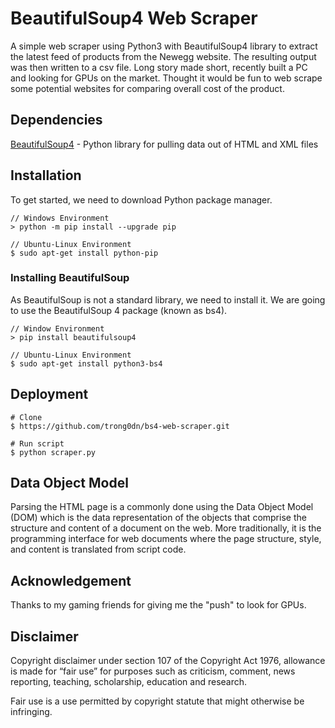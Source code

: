 # BeautifulSoup4 Web Scraper 
A simple web scraper using Python3 with BeautifulSoup4 library to extract the latest feed of products from the Newegg website.  The resulting output was then written to a csv file. Long story made short, recently built a PC and looking for GPUs on the market. Thought it would be fun to web scrape some potential websites for comparing overall cost of the product.

## Dependencies
[BeautifulSoup4](https://pypi.org/project/beautifulsoup4/) - Python library for pulling data out of HTML and XML files

## Installation

To get started, we need to download Python package manager.

```
// Windows Environment
> python -m pip install --upgrade pip
```

```
// Ubuntu-Linux Environment
$ sudo apt-get install python-pip
```

### Installing BeautifulSoup

As BeautifulSoup is not a standard library, we need to install it. We are going to use the BeautifulSoup 4 package (known as bs4).

```
// Window Environment
> pip install beautifulsoup4
```

```
// Ubuntu-Linux Environment
$ sudo apt-get install python3-bs4
```

## Deployment

```
# Clone
$ https://github.com/trong0dn/bs4-web-scraper.git

# Run script
$ python scraper.py
```

## Data Object Model

Parsing the HTML page is a commonly done using the Data Object Model (DOM) which is the data representation of the objects that comprise the structure and content of a document on the web. More traditionally, it is the programming interface for web documents where the page structure, style, and content is translated from script code.

## Acknowledgement

Thanks to my gaming friends for giving me the "push" to look for GPUs.

## Disclaimer

Copyright disclaimer under section 107 of the Copyright Act 1976, 
allowance is made for “fair use” for purposes such as criticism, 
comment, news reporting, teaching, scholarship, education and research.

Fair use is a use permitted by copyright statute that might otherwise 
be infringing.
